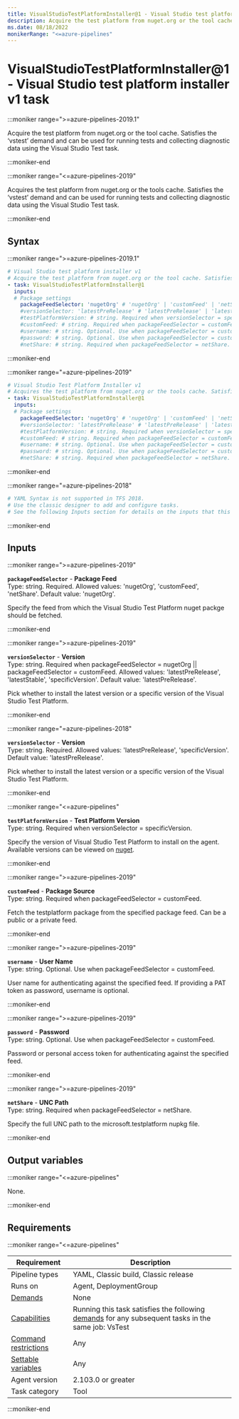```yaml
---
title: VisualStudioTestPlatformInstaller@1 - Visual Studio test platform installer v1 task
description: Acquire the test platform from nuget.org or the tool cache. Satisfies the ‘vstest’ demand and can be used for running tests and collecting diagnostic data using the Visual Studio Test task.
ms.date: 08/18/2022
monikerRange: "<=azure-pipelines"
---
```


# VisualStudioTestPlatformInstaller@1 - Visual Studio test platform installer v1 task

<!-- :::description::: -->
:::moniker range=">=azure-pipelines-2019.1"

<!-- :::editable-content name="description"::: -->
Acquire the test platform from nuget.org or the tool cache. Satisfies the ‘vstest’ demand and can be used for running tests and collecting diagnostic data using the Visual Studio Test task.
<!-- :::editable-content-end::: -->

:::moniker-end

:::moniker range="<=azure-pipelines-2019"

<!-- :::editable-content name="description"::: -->
Acquires the test platform from nuget.org or the tools cache. Satisfies the ‘vstest’ demand and can be used for running tests and collecting diagnostic data using the Visual Studio Test task.
<!-- :::editable-content-end::: -->

:::moniker-end
<!-- :::description-end::: -->

<!-- :::syntax::: -->
## Syntax

:::moniker range=">=azure-pipelines-2019.1"

```yaml
# Visual Studio test platform installer v1
# Acquire the test platform from nuget.org or the tool cache. Satisfies the ‘vstest’ demand and can be used for running tests and collecting diagnostic data using the Visual Studio Test task.
- task: VisualStudioTestPlatformInstaller@1
  inputs:
  # Package settings
    packageFeedSelector: 'nugetOrg' # 'nugetOrg' | 'customFeed' | 'netShare'. Required. Package Feed. Default: 'nugetOrg'.
    #versionSelector: 'latestPreRelease' # 'latestPreRelease' | 'latestStable' | 'specificVersion'. Required when packageFeedSelector = nugetOrg || packageFeedSelector = customFeed. Version. Default: 'latestPreRelease'.
    #testPlatformVersion: # string. Required when versionSelector = specificVersion. Test Platform Version. 
    #customFeed: # string. Required when packageFeedSelector = customFeed. Package Source. 
    #username: # string. Optional. Use when packageFeedSelector = customFeed. User Name. 
    #password: # string. Optional. Use when packageFeedSelector = customFeed. Password. 
    #netShare: # string. Required when packageFeedSelector = netShare. UNC Path.
```

:::moniker-end

:::moniker range="=azure-pipelines-2019"

```yaml
# Visual Studio Test Platform Installer v1
# Acquires the test platform from nuget.org or the tools cache. Satisfies the ‘vstest’ demand and can be used for running tests and collecting diagnostic data using the Visual Studio Test task.
- task: VisualStudioTestPlatformInstaller@1
  inputs:
  # Package settings
    packageFeedSelector: 'nugetOrg' # 'nugetOrg' | 'customFeed' | 'netShare'. Required. Package Feed. Default: 'nugetOrg'.
    #versionSelector: 'latestPreRelease' # 'latestPreRelease' | 'latestStable' | 'specificVersion'. Required when packageFeedSelector = nugetOrg || packageFeedSelector = customFeed. Version. Default: 'latestPreRelease'.
    #testPlatformVersion: # string. Required when versionSelector = specificVersion. Test Platform Version. 
    #customFeed: # string. Required when packageFeedSelector = customFeed. Package Source. 
    #username: # string. Optional. Use when packageFeedSelector = customFeed. User Name. 
    #password: # string. Optional. Use when packageFeedSelector = customFeed. Password. 
    #netShare: # string. Required when packageFeedSelector = netShare. UNC Path.
```

:::moniker-end

:::moniker range="=azure-pipelines-2018"

```yaml
# YAML Syntax is not supported in TFS 2018.
# Use the classic designer to add and configure tasks.
# See the following Inputs section for details on the inputs that this task supports.
```

:::moniker-end
<!-- :::syntax-end::: -->

<!-- :::inputs::: -->
## Inputs

<!-- :::item name="packageFeedSelector"::: -->
:::moniker range=">=azure-pipelines-2019"

**`packageFeedSelector`** - **Package Feed**<br>
Type: string. Required. Allowed values: 'nugetOrg', 'customFeed', 'netShare'. Default value: 'nugetOrg'.<br>
<!-- :::editable-content name="helpMarkDown"::: -->
Specify the feed from which the Visual Studio Test Platform nuget packge should be fetched.
<!-- :::editable-content-end::: -->

:::moniker-end
<!-- :::item-end::: -->
<!-- :::item name="versionSelector"::: -->
:::moniker range=">=azure-pipelines-2019"

**`versionSelector`** - **Version**<br>
Type: string. Required when packageFeedSelector = nugetOrg || packageFeedSelector = customFeed. Allowed values: 'latestPreRelease', 'latestStable', 'specificVersion'. Default value: 'latestPreRelease'.<br>
<!-- :::editable-content name="helpMarkDown"::: -->
Pick whether to install the latest version or a specific version of the Visual Studio Test Platform.
<!-- :::editable-content-end::: -->

:::moniker-end

:::moniker range="=azure-pipelines-2018"

**`versionSelector`** - **Version**<br>
Type: string. Required. Allowed values: 'latestPreRelease', 'specificVersion'. Default value: 'latestPreRelease'.<br>
<!-- :::editable-content name="helpMarkDown"::: -->
Pick whether to install the latest version or a specific version of the Visual Studio Test Platform.
<!-- :::editable-content-end::: -->

:::moniker-end
<!-- :::item-end::: -->
<!-- :::item name="testPlatformVersion"::: -->
:::moniker range="<=azure-pipelines"

**`testPlatformVersion`** - **Test Platform Version**<br>
Type: string. Required when versionSelector = specificVersion.<br>
<!-- :::editable-content name="helpMarkDown"::: -->
Specify the version of Visual Studio Test Platform to install on the agent. Available versions can be viewed on <a href="https://www.nuget.org/packages/Microsoft.TestPlatform/">nuget</a>.
<!-- :::editable-content-end::: -->

:::moniker-end
<!-- :::item-end::: -->
<!-- :::item name="customFeed"::: -->
:::moniker range=">=azure-pipelines-2019"

**`customFeed`** - **Package Source**<br>
Type: string. Required when packageFeedSelector = customFeed.<br>
<!-- :::editable-content name="helpMarkDown"::: -->
Fetch the testplatform package from the specified package feed. Can be a public or a private feed.
<!-- :::editable-content-end::: -->

:::moniker-end
<!-- :::item-end::: -->
<!-- :::item name="username"::: -->
:::moniker range=">=azure-pipelines-2019"

**`username`** - **User Name**<br>
Type: string. Optional. Use when packageFeedSelector = customFeed.<br>
<!-- :::editable-content name="helpMarkDown"::: -->
User name for authenticating against the specified feed. If providing a PAT token as password, username is optional.
<!-- :::editable-content-end::: -->

:::moniker-end
<!-- :::item-end::: -->
<!-- :::item name="password"::: -->
:::moniker range=">=azure-pipelines-2019"

**`password`** - **Password**<br>
Type: string. Optional. Use when packageFeedSelector = customFeed.<br>
<!-- :::editable-content name="helpMarkDown"::: -->
Password or personal access token for authenticating against the specified feed.
<!-- :::editable-content-end::: -->

:::moniker-end
<!-- :::item-end::: -->
<!-- :::item name="netShare"::: -->
:::moniker range=">=azure-pipelines-2019"

**`netShare`** - **UNC Path**<br>
Type: string. Required when packageFeedSelector = netShare.<br>
<!-- :::editable-content name="helpMarkDown"::: -->
Specify the full UNC path to the microsoft.testplatform nupkg file.
<!-- :::editable-content-end::: -->

:::moniker-end
<!-- :::item-end::: -->
<!-- :::inputs-end::: -->

<!-- :::outputVariables::: -->
## Output variables

:::moniker range="<=azure-pipelines"

None.

:::moniker-end
<!-- :::outputVariables-end::: -->

<!-- :::remarks::: -->
<!-- :::editable-content name="remarks"::: -->
<!-- :::editable-content-end::: -->
<!-- :::remarks-end::: -->

<!-- :::examples::: -->
<!-- :::editable-content name="examples"::: -->
<!-- :::editable-content-end::: -->
<!-- :::examples-end::: -->

<!-- :::properties::: -->
## Requirements

:::moniker range="<=azure-pipelines"

| Requirement | Description |
|-------------|-------------|
| Pipeline types | YAML, Classic build, Classic release |
| Runs on | Agent, DeploymentGroup |
| [Demands](/azure/devops/pipelines/process/demands) | None |
| [Capabilities](/azure/devops/pipelines/agents/agents#capabilities) | Running this task satisfies the following [demands](/azure/devops/pipelines/process/demands) for any subsequent tasks in the same job: VsTest |
| [Command restrictions](/azure/devops/pipelines/security/templates#agent-logging-command-restrictions) | Any |
| [Settable variables](/azure/devops/pipelines/security/templates#agent-logging-command-restrictions) | Any |
| Agent version |  2.103.0 or greater |
| Task category | Tool |

:::moniker-end
<!-- :::properties-end::: -->

<!-- :::see-also::: -->
<!-- :::editable-content name="seeAlso"::: -->
<!-- :::editable-content-end::: -->
<!-- :::see-also-end::: -->